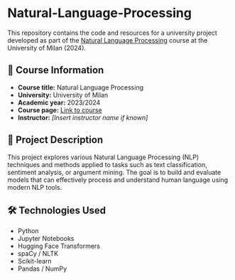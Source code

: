# Natural-Language-Processing

This repository contains the code and resources for a university project developed as part of the [Natural Language Processing](https://www.unimi.it/en/education/degree-programme-courses/2024/natural-language-processing-0) course at the University of Milan (2024).

## 📘 Course Information

- **Course title:** Natural Language Processing  
- **University:** University of Milan  
- **Academic year:** 2023/2024  
- **Course page:** [Link to course](https://www.unimi.it/en/education/degree-programme-courses/2024/natural-language-processing-0)  
- **Instructor:** *[Insert instructor name if known]*

## 📂 Project Description

This project explores various Natural Language Processing (NLP) techniques and methods applied to tasks such as text classification, sentiment analysis, or argument mining. The goal is to build and evaluate models that can effectively process and understand human language using modern NLP tools.

## 🛠️ Technologies Used

- Python
- Jupyter Notebooks
- Hugging Face Transformers
- spaCy / NLTK
- Scikit-learn
- Pandas / NumPy

